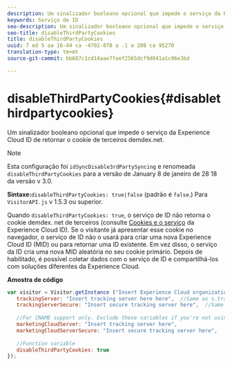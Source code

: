 ```yaml
---
description: Um sinalizador booleano opcional que impede o serviço da Experience Cloud ID de retornar o cookie de terceiros demdex.net.
keywords: Serviço de ID
seo-description: Um sinalizador booleano opcional que impede o serviço da Experience Cloud ID de retornar o cookie de terceiros demdex.net.
seo-title: disableThirdPartyCookies
title: disableThirdPartyCookies
uuid: 7 ed 5 aa 16-44 ca -4702-878 a -1 a 208 ca 95270
translation-type: tm+mt
source-git-commit: bb687c1cd14aae7faef2565dcf9d041a1c06e3bd

---
```



# disableThirdPartyCookies{#disablethirdpartycookies}

Um sinalizador booleano opcional que impede o serviço da Experience Cloud ID de retornar o cookie de terceiros demdex.net.

>[!NOTE]
>
>Esta configuração foi `idSyncDisable3rdPartySyncing` e renomeada `disableThirdPartyCookies` para a versão de January 8 de janeiro de 28 18 da versão v 3.0.

**Sintaxe:**`disableThirdPartyCookies: true|false` (padrão é `false`.) Para `VisitorAPI.js` v 1.5.3 ou superior.

Quando `disableThirdPartyCookies: true`, o serviço de ID não retorna o cookie demdex. net de terceiros (consulte [Cookies e o serviço](../../mcvid-introduction/mcvid-cookies.md) da Experience Cloud ID). Se o visitante já apresentar esse cookie no navegador, o serviço de ID não o usará para criar uma nova Experience Cloud ID (MID) ou para retornar uma ID existente. Em vez disso, o serviço da ID cria uma nova MID aleatória no seu cookie primário. Depois de habilitado, é possível coletar dados com o serviço de ID e compartilhá-los com soluções diferentes da Experience Cloud.

**Amostra de código**

```js
var visitor = Visitor.getInstance ("Insert Experience Cloud organization ID here",{ 
   trackingServer: "Insert tracking server here here",  //Same as s.trackingServer 
   trackingServerSecure: "Insert secure tracking server here",  //Same as s.trackingServerSecure 
 
   //For CNAME support only. Exclude these variables if you're not using CNAME 
   marketingCloudServer: "Insert tracking server here", 
   marketingCloudServerSecure: "Insert secure tracking server here", 
 
   //Function variable 
   disableThirdPartyCookies: true 
});
```

